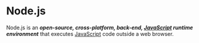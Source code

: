 # Node.js  

Node.js is an ***open-source, cross-platform, back-end, [JavaScript](/TITLE/Javascript) runtime environment*** that executes [JavaScript](/TITLE/Javascript) code outside a web browser.